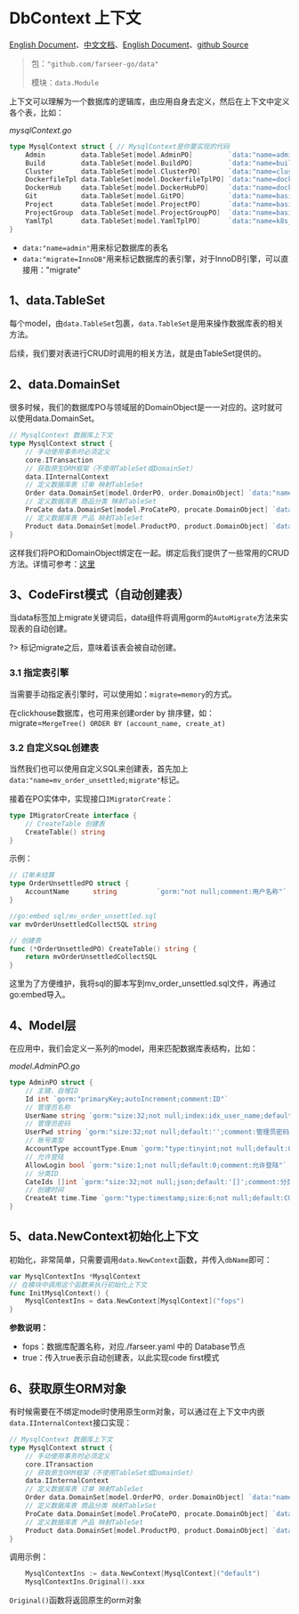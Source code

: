 # DbContext 上下文
[English Document](https://farseer-go.gitee.io/en-us/)、[中文文档](https://farseer-go.gitee.io/)、[English Document](https://farseer-go.github.io/doc/en-us/)、[github Source](https://github.com/farseer-go/data)

> 包：`"github.com/farseer-go/data"`
>
> 模块：`data.Module`

上下文可以理解为一个数据库的逻辑库，由应用自身去定义，然后在上下文中定义各个表，比如：

_mysqlContext.go_
```go
type MysqlContext struct { // MysqlContext是你要实现的代码
	Admin         data.TableSet[model.AdminPO]         `data:"name=admin;migrate"` // data.name 表名
	Build         data.TableSet[model.BuildPO]         `data:"name=build;migrate"`
	Cluster       data.TableSet[model.ClusterPO]       `data:"name=cluster;migrate"`
	DockerfileTpl data.TableSet[model.DockerfileTplPO] `data:"name=dockerfile_tpl;migrate"`
	DockerHub     data.TableSet[model.DockerHubPO]     `data:"name=docker_hub;migrate"`
	Git           data.TableSet[model.GitPO]           `data:"name=basic_git;migrate"`
	Project       data.TableSet[model.ProjectPO]       `data:"name=basic_project;migrate"`
	ProjectGroup  data.TableSet[model.ProjectGroupPO]  `data:"name=basic_project_group;migrate"`
	YamlTpl       data.TableSet[model.YamlTplPO]       `data:"name=k8s_yaml_tpl;migrate=InnoDB"`
}
```

- `data:"name=admin"`用来标记数据库的表名
- `data:"migrate=InnoDB"`用来标记数据库的表引擎，对于InnoDB引擎，可以直接用："migrate"

## 1、data.TableSet
每个model，由`data.TableSet`包裹，`data.TableSet`是用来操作数据库表的相关方法。

后续，我们要对表进行CRUD时调用的相关方法，就是由TableSet提供的。
## 2、data.DomainSet
很多时候，我们的数据库PO与领域层的DomainObject是一一对应的。这时就可以使用data.DomainSet。
```go
// MysqlContext 数据库上下文
type MysqlContext struct {
	// 手动使用事务时必须定义
	core.ITransaction
	// 获取原生ORM框架（不使用TableSet或DomainSet）
	data.IInternalContext
	// 定义数据库表 订单 映射TableSet
	Order data.DomainSet[model.OrderPO, order.DomainObject] `data:"name=farseer_go_order"`
	// 定义数据库表 商品分类 映射TableSet
	ProCate data.DomainSet[model.ProCatePO, procate.DomainObject] `data:"name=farseer_go_procate"`
	// 定义数据库表 产品 映射TableSet
	Product data.DomainSet[model.ProductPO, product.DomainObject] `data:"name=farseer_go_product"`
}
```
这样我们将PO和DomainObject绑定在一起。绑定后我们提供了一些常用的CRUD方法。详情可参考：[这里](/store/data/repository.md)
## 3、CodeFirst模式（自动创建表）
当data标签加上migrate关键词后，data组件将调用gorm的`AutoMigrate`方法来实现表的自动创建。

?> 标记migrate之后，意味着该表会被自动创建。

### 3.1 指定表引擎
当需要手动指定表引擎时，可以使用如：`migrate=memory`的方式。

在clickhouse数据库，也可用来创建order by 排序健，如：migrate=`MergeTree() ORDER BY (account_name, create_at)`

### 3.2 自定义SQL创建表
当然我们也可以使用自定义SQL来创建表，首先加上`data:"name=mv_order_unsettled;migrate"`标记。

接着在PO实体中，实现接口`IMigratorCreate`：
```go
type IMigratorCreate interface {
	// CreateTable 创建表
	CreateTable() string
}
```
示例：
```go
// 订单未结算
type OrderUnsettledPO struct {
	AccountName      string          `gorm:"not null;comment:用户名称"`
}

//go:embed sql/mv_order_unsettled.sql
var mvOrderUnsettledCollectSQL string

// 创建表
func (*OrderUnsettledPO) CreateTable() string {
	return mvOrderUnsettledCollectSQL
}
```
这里为了方便维护，我将sql的脚本写到mv_order_unsettled.sql文件，再通过go:embed导入。

## 4、Model层
在应用中，我们会定义一系列的model，用来匹配数据库表结构，比如：

_model.AdminPO.go_
```go
type AdminPO struct {
	// 主键，自增ID
    Id int `gorm:"primaryKey;autoIncrement;comment:ID"`
    // 管理员名称
    UserName string `gorm:"size:32;not null;index:idx_user_name;default:'';comment:管理员名称"`
    // 管理员密码
    UserPwd string `gorm:"size:32;not null;default:'';comment:管理员密码"`
	// 账号类型
    AccountType accountType.Enum `gorm:"type:tinyint;not null;default:0;comment:账号类型"`
	// 允许登陆
    AllowLogin bool `gorm:"size:1;not null;default:0;comment:允许登陆"`
	// 分类ID
    CateIds []int `gorm:"size:32;not null;json;default:'[]';comment:分类ID"`
	// 创建时间
    CreateAt time.Time `gorm:"type:timestamp;size:6;not null;default:CURRENT_TIMESTAMP;comment:创建时间"`
}
```

## 5、data.NewContext初始化上下文

初始化，非常简单，只需要调用`data.NewContext`函数，并传入`dbName`即可：
```go
var MysqlContextIns *MysqlContext
// 在模块中调用这个函数来执行初始化上下文
func InitMysqlContext() {
    MysqlContextIns = data.NewContext[MysqlContext]("fops")
}
```

**参数说明：**
- fops：数据库配置名称，对应./farseer.yaml 中的 Database节点
- true：传入true表示自动创建表，以此实现code first模式

## 6、获取原生ORM对象
有时候需要在不绑定model时使用原生orm对象，可以通过在上下文中内嵌`data.IInternalContext`接口实现：
```go
// MysqlContext 数据库上下文
type MysqlContext struct {
	// 手动使用事务时必须定义
	core.ITransaction
	// 获取原生ORM框架（不使用TableSet或DomainSet）
	data.IInternalContext
	// 定义数据库表 订单 映射TableSet
	Order data.DomainSet[model.OrderPO, order.DomainObject] `data:"name=farseer_go_order"`
	// 定义数据库表 商品分类 映射TableSet
	ProCate data.DomainSet[model.ProCatePO, procate.DomainObject] `data:"name=farseer_go_procate"`
	// 定义数据库表 产品 映射TableSet
	Product data.DomainSet[model.ProductPO, product.DomainObject] `data:"name=farseer_go_product"`
}
```
调用示例：
```go
    MysqlContextIns := data.NewContext[MysqlContext]("default")
	MysqlContextIns.Original().xxx
```
`Original()`函数将返回原生的orm对象